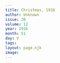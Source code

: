 ```yaml
---
title: Christmas, 1916
author: Unknown
issue: 20
volume: 12
year: 1916
month: 51
day: V
tags:
layout: page.njk
image:
---
```

